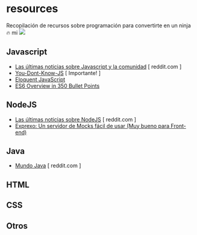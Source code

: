 # resources
Recopilación de recursos sobre programación para convertirte en un ninja :fire: mi
![](http://animationsa2z.com/attachments/Image/ninja/ninja17.gif)

## Javascript
- [Las últimas noticias sobre Javascript y la comunidad](https://www.reddit.com/r/javascript/) [ reddit.com ]
- [You-Dont-Know-JS](https://github.com/getify/You-Dont-Know-JS) [ Importante! ]
- [Eloquent JavaScript](http://eloquentjavascript.net/)
- [ES6 Overview in 350 Bullet Points](https://ponyfoo.com/articles/es6)

## NodeJS
- [Las últimas noticias sobre NodeJS](https://www.reddit.com/r/node/) [ reddit.com ]
- [Exprexo: Un servidor de Mocks fácil de usar (Muy bueno para Front-end)](https://github.com/exprexo/exprexo) 

## Java
- [Mundo Java](https://www.reddit.com/r/java/) [ reddit.com ]

## HTML


## CSS


## Otros
